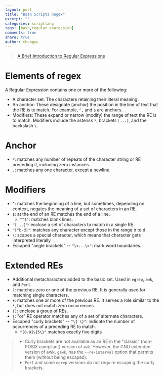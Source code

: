 ```yaml
---
layout: post
title: "Bash Scripts Regex"
excerpt: ""
categories: scriptlang
tags: [bash,regular expression]
comments: true
share: true
author: chungyu
---
```

> [A Brief Introduction to Regular Expressions](http://www.tldp.org/LDP/abs/html/x17129.html)

# Elements of regex
A Regular Expression contains one or more of the following:
* A character set: The characters retaining their literal meaning.
* An anchor: These designate (anchor) the position in the line of text that the RE is to match. For example, `^,` and `$` are anchors.
* Modifiers: These expand or narrow (modify) the range of text the RE is to match. Modifiers include the asterisk `*`, brackets `[...]`, and the backslash `\`.


# Anchor
* `*`: matches any number of repeats of the character string or RE preceding it, including zero instances.
* `.`: matches any one character, except a newline.

# Modifiers
* `^`: matches the beginning of a line, but sometimes, depending on context, negates the meaning of a set of characters in an RE.
* `$`: at the end of an RE matches the end of a line.
  * `"^$"`: matches blank lines.
* `"[...]"`: enclose a set of characters to match in a single RE.   
* `"[^b-d]"`: matches any character except those in the range b to d.
* `\`:  scapes a special character, which means that character gets interpreted literally
* Escaped "angle brackets" -- `"\<...\>"`: mark word boundaries.

# Extended REs
* Additional metacharacters added to the basic set. Used in `egrep`, `awk`, and `Perl`.
* `?`: matches zero or one of the previous RE. It is generally used for matching single characters.
* `+`: matches one or more of the previous RE. It serves a role similar to the `*`, but does not match zero occurrences.
* `()`: enclose a group of REs.
* `|`: "or" RE operator matches any of a set of alternate characters.
* Escaped "curly brackets" -- `"\{ \}"`: indicate the number of occurrences of a preceding RE to match.
  * `"[0-9]\{5\}"` matches exactly five digits

> * Curly brackets are not available as an RE in the "classic" (non-POSIX compliant) version of `awk`. However, the GNU extended version of awk, `gawk`, has the `--re-interval` option that permits them (without being escaped).
> * `Perl` and some `egrep` versions do not require escaping the curly brackets.
